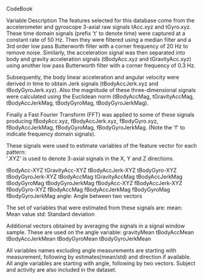 CodeBook

Variable Description
The features selected for this database come from the accelerometer and gyroscope 3-axial raw signals tAcc.xyz and tGyro.xyz. These time domain signals (prefix 't' to denote time) were captured at a constant rate of 50 Hz. Then they were filtered using a median filter and a 3rd order low pass Butterworth filter with a corner frequency of 20 Hz to remove noise. Similarly, the acceleration signal was then separated into body and gravity acceleration signals (tBodyAcc.xyz and tGravityAcc.xyz) using another low pass Butterworth filter with a corner frequency of 0.3 Hz. 

Subsequently, the body linear acceleration and angular velocity were derived in time to obtain Jerk signals (tBodyAccJerk.xyz and tBodyGyroJerk.xyz). Also the magnitude of these three-dimensional signals were calculated using the Euclidean norm (tBodyAccMag, tGravityAccMag, tBodyAccJerkMag, tBodyGyroMag, tBodyGyroJerkMag). 

Finally a Fast Fourier Transform (FFT) was applied to some of these signals producing fBodyAcc.xyz, fBodyAccJerk.xyz, fBodyGyro.xyz, fBodyAccJerkMag, fBodyGyroMag, fBodyGyroJerkMag. (Note the 'f' to indicate frequency domain signals). 

These signals were used to estimate variables of the feature vector for each pattern:  
'.XYZ' is used to denote 3-axial signals in the X, Y and Z directions.

  tBodyAcc-XYZ
  tGravityAcc-XYZ
  tBodyAccJerk-XYZ
  tBodyGyro-XYZ
  tBodyGyroJerk-XYZ
  tBodyAccMag
  tGravityAccMag
  tBodyAccJerkMag
  tBodyGyroMag
  tBodyGyroJerkMag
  fBodyAcc-XYZ
  fBodyAccJerk-XYZ
  fBodyGyro-XYZ
  fBodyAccMag
  fBodyAccJerkMag
  fBodyGyroMag
  fBodyGyroJerkMag
  angle: Angle between two vectors

The set of variables that were estimated from these signals are: 
  mean: Mean value
  std: Standard deviation

Additional vectors obtained by averaging the signals in a signal window sample. These are used on the angle variable:
  gravityMean
  tBodyAccMean
  tBodyAccJerkMean
  tBodyGyroMean
  tBodyGyroJerkMean

All variables names excluding angle measurements are starting with measurement, following by estimates(mean/std) and direction if available. All angle variables are starting with angle, following by two vectors. Subject and activity are also included in the dataset.



